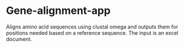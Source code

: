 # Gene-alignment-app
Aligns amino acid sequences using clustal omega and outputs them for positions needed based on a reference sequence. The input is an excel document.
